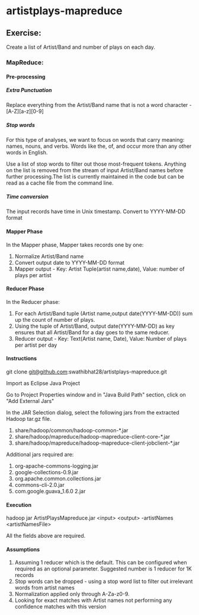 # artistplays-mapreduce

## Exercise:
Create a list of Artist/Band and number of plays on each day.

### MapReduce:

#### Pre-processing

##### Extra Punctuation
Replace everything from the Artist/Band name that is not a word character - [A-Z][a-z][0-9]

##### Stop words
For this type of analyses, we want to focus on words that carry meaning: names, nouns, and verbs. Words like the, of, and occur more than any other words in English.

Use a list of stop words to filter out those most-frequent tokens. Anything on the list is removed from the stream of input Artist/Band names before further processing.The list is currently maintained in the code but can be read as a cache file from the command line.

##### Time conversion
The input records have time in Unix timestamp. Convert to YYYY-MM-DD format

#### Mapper Phase
In the Mapper phase, Mapper takes records one by one:
1. Normalize Artist/Band name 
2. Convert output date to YYYY-MM-DD format
3. Mapper output - Key: Artist Tuple(artist name,date), Value: number of plays per artist 

#### Reducer Phase
In the Reducer phase:
1. For each Artist/Band tuple (Artist name,output date(YYYY-MM-DD)) sum up the count of number of plays. 
2. Using the tuple of  Artist/Band, output date(YYYY-MM-DD) as key ensures that all Artist/Band for a day goes to the same reducer.
3. Reducer output - Key: Text(Artist name, Date), Value: Number of plays per artist per day

#### Instructions

git clone git@github.com:swathibhat28/artistplays-mapreduce.git

Import as Eclipse Java Project

Go to Project Properties window and in "Java Build Path" section, click on "Add External Jars"

In the JAR Selection dialog, select the following jars from the extracted Hadoop tar.gz file.

1. share/hadoop/common/hadoop-common-*.jar
2. share/hadoop/mapreduce/hadoop-mapreduce-client-core-*.jar
3. share/hadoop/mapreduce/hadoop-mapreduce-client-jobclient-*.jar

Additional jars required are:

1. org-apache-commons-logging.jar
2. google-collections-0.9.jar
3. org.apache.common.collections.jar
4. commons-cli-2.0.jar
5. com.google.guava_1.6.0 2.jar

#### Execution

hadoop jar ArtistPlaysMapreduce.jar \<input\> \<output\> -artistNames \<artistNamesFile\>

All the fields above are required.

#### Assumptions
1. Assuming 1 reducer which is the default. This can be configured when required as an optional parameter. Suggested number is 1 reducer for 1K records
2. Stop words can be dropped - using a stop word list to filter out irrelevant words from artist names
3. Normalization applied only through A-Za-z0-9. 
4. Looking for exact matches with Artist names not performing any confidence matches with this version
